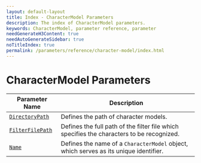 ```yaml
---
layout: default-layout
title: Index - CharacterModel Parameters
description: The index of CharacterModel parameters.
keywords: CharacterModel, parameter reference, parameter
needGenerateH3Content: true
needAutoGenerateSidebar: true
noTitleIndex: true
permalink: /parameters/reference/character-model/index.html
---
```


# CharacterModel Parameters

| Parameter Name | Description |
| -------------------- | ----------- |
| [`DirectoryPath`](directory-path.md) | Defines the path of character models. |
| [`FilterFilePath`](filter-file-path.md) | Defines the full path of the filter file which specifies the characters to be recognized. |
| [`Name`](name.md) | Defines the name of a `CharacterModel` object, which serves as its unique identifier. |
